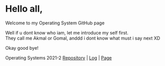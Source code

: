 # Hello all,  
Welcome to my Operating System GitHub page  
  
Well if u dont know who iam, let me introduce my self first.  
They call me Akmal or Gomal, anddd i dont know what must i say next XD  

Okay good bye! 
  
Operating Systems 2021-2
[Repository](https://github.com/akmalgomal3/os212) |
[Log](https://github.com/akmalgomal3/os212/blob/master/TXT/mylog.txt) |
[Page](https://akmalgomal3.github.io/os212/)

